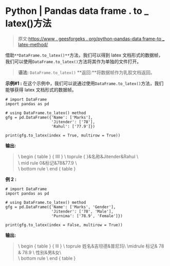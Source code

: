 # Python | Pandas data frame . to _ latex()方法

> 原文:[https://www . geesforgeks . org/python-pandas-data frame-to _ latex-method/](https://www.geeksforgeeks.org/python-pandas-dataframe-to_latex-method/)

借助`**DataFrame.to_latex()**`方法，我们可以得到 latex 文档形式的数据帧，我们可以使用`DataFrame.to_latex()`方法将其作为单独的文件打开。

> **语法:** `DataFrame.to_latex()`
> **返回:**将数据帧作为乳胶文档返回。

**示例#1 :**
在这个示例中，我们可以说通过使用`DataFrame.to_latex()`方法，我们能够获得 latex 文档形式的数据帧。

```
# import DataFrame
import pandas as pd

# using DataFrame.to_latex() method
gfg = pd.DataFrame({'Name': ['Marks'], 
                    'Jitender': ['78'],
                    'Rahul': ['77.9']})

print(gfg.to_latex(index = True, multirow = True))
```

**输出:**

> \ begin { table } { llll }
> \ toprule
> { }&名称&Jitender&Rahul \ \
> \ mid rule
> 0&标记&78&77.9 \ \
> \ bottom rule
> \ end { table }

**例 2 :**

```
# import DataFrame
import pandas as pd

# using DataFrame.to_latex() method
gfg = pd.DataFrame({'Name': ['Marks', 'Gender'],
                    'Jitender': ['78', 'Male'], 
                    'Purnima': ['78.9', 'Female']})

print(gfg.to_latex(index = False, multirow = True))
```

**输出:**

> \ begin { table } { lll }
> \ toprule
> 姓名&吉坦德&普尼玛\\
> \midrule
> 标记& 78 & 78.9 \\
> 性别&男&女\ \
> \ bottom rule
> \ end { table }